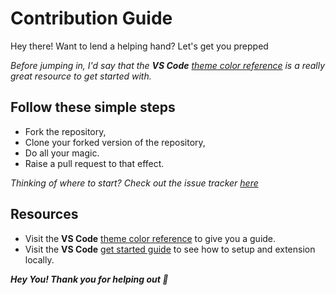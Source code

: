 # Contribution Guide

Hey there! Want to lend a helping hand? Let's get you prepped

_Before jumping in, I'd say that the **VS Code** [theme color reference](https://code.visualstudio.com/docs/getstarted/theme-color-reference) is a really great resource to get started with._

## Follow these simple steps

* Fork the repository,
* Clone your forked version of the repository,
* Do all your magic.
* Raise a pull request to that effect.

_Thinking of where to start? Check out the issue tracker [here](https://github.com/NedyUdombat/lights-out-vscode-theme/issues)_

## Resources

* Visit the **VS Code** [theme color reference](https://code.visualstudio.com/docs/getstarted/theme-color-reference) to give you a guide.
* Visit the **VS Code** [get started guide](https://code.visualstudio.com/api/get-started/your-first-extension) to see how to setup and extension locally.

_**Hey You! Thank you for helping out 🍻**_
